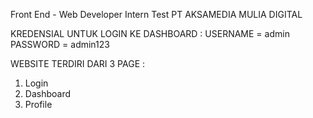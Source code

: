 Front End - Web Developer Intern Test PT AKSAMEDIA MULIA DIGITAL

KREDENSIAL UNTUK LOGIN KE DASHBOARD :
USERNAME = admin
PASSWORD = admin123

WEBSITE TERDIRI DARI 3 PAGE :

1. Login
2. Dashboard
3. Profile
